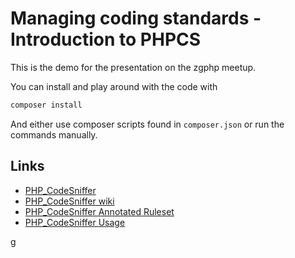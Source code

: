 # Managing coding standards - Introduction to PHPCS

This is the demo for the presentation on the zgphp meetup.

You can install and play around with the code with

```bash
composer install
```

And either use composer scripts found in `composer.json` or run the commands manually.

## Links

- [PHP_CodeSniffer](https://github.com/PHPCSStandards/PHP_CodeSniffer/)
- [PHP_CodeSniffer wiki](https://github.com/PHPCSStandards/PHP_CodeSniffer/wiki)
- [PHP_CodeSniffer Annotated Ruleset](https://github.com/PHPCSStandards/PHP_CodeSniffer/wiki/Annotated-Ruleset)
- [PHP_CodeSniffer Usage](https://github.com/PHPCSStandards/PHP_CodeSniffer/wiki/Usage)

g
